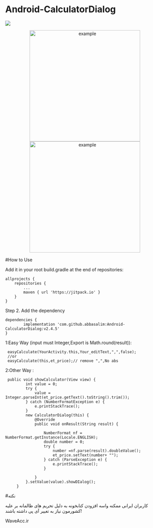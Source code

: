 # Android-CalculatorDialog

[![](https://jitpack.io/v/abbasalim/Android-CalculatorDialog.svg)](https://jitpack.io/#abbasalim/Android-CalculatorDialog)



<p align="center">
  <img src="http://uupload.ir/files/r1gk_screenshot_1571043912.png" width="350" title="example">
	 <img src="http://uupload.ir/files/zu29_screenshot_1571043933.png" width="350" title="example">
</p>





#How to Use


Add it in your root build.gradle at the end of repositories:

	allprojects {
		repositories {
			...
			maven { url 'https://jitpack.io' }
		}
	}

Step 2. Add the dependency

	dependencies {
	        implementation 'com.github.abbasalim:Android-CalculatorDialog:v2.4.5'
	}
	

  1:Easy Way (input must Integer,Export is Math.round(result)):
  
	 easyCalculate(YourActivity.this,Your_editText,",",false);
	 //or
	 easyCalculate(this,et_price);// remove ",",No abs
	
  
  2:Other Way :
  
	 public void showCalculator(View view) {
             int value = 0;
             try {
                 value = Integer.parseInt(et_price.getText().toString().trim());
             } catch (NumberFormatException e) {
                 e.printStackTrace();
             }
             new CalculatorDialog(this) {
                 @Override
                 public void onResult(String result) {
     
                     NumberFormat nf = NumberFormat.getInstance(Locale.ENGLISH);
                     double number = 0;
                     try {
                         number =nf.parse(result).doubleValue();
                         et_price.setText(number+ "");
                     } catch (ParseException e) {
                         e.printStackTrace();
                     }
     
                 }
             }.setValue(value).showDIalog();
         }
	
  #نکته
  
  کاربران ایرانی ممکنه واسه افزودن کتابخونه به دلیل تحریم های ظالمانه بر علیه کشورمون نیاز به تغییر آی پی داشته باشند!
  
WaveAcc.ir
